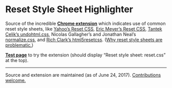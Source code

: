 # Reset Style Sheet Highlighter

Source of the incredible [**Chrome extension**][1] which indicates use of common reset style sheets, like [Yahoo’s Reset CSS][2], [Eric Meyer’s Reset CSS][3], [Tantek Çelik’s undohtml.css][4], Nicolas Gallagher’s and Jonathan Neal’s [normalize.css][5], and [Rich Clark’s html5resetcss][6]. ([Why reset style sheets are problematic.][7])

[**Test page**][8] to try the extension (should display “Reset style sheet: reset.css” at the top).

----

Source and extension are maintained (as of June 24, 2017). [Contributions welcome.][9]

[1]: https://chrome.google.com/webstore/detail/reset-style-sheet-exposer/lnekfhlkfibaamhifbfmcobiglhcbmbl
[2]: http://developer.yahoo.com/yui/reset/
[3]: http://meyerweb.com/eric/tools/css/reset/
[4]: http://tantek.com/log/2004/09.html#d06t2354
[5]: http://necolas.github.com/normalize.css/
[6]: https://code.google.com/archive/p/html5resetcss/
[7]: https://plus.google.com/114697646623413794481/posts/exdHF4Dyf7Y
[8]: https://hell.meiert.org/core/html/reset.aux.html
[9]: https://github.com/j9t/reset-style-sheet-highlighter/issues/new